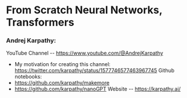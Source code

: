 # From Scratch Neural Networks, Transformers    

### Andrej Karpathy:  
YouTube Channel -- https://www.youtube.com/@AndrejKarpathy  
 - My motivation for creating this channel: https://twitter.com/karpathy/status/1577746577463967745
Github notebooks:
 - https://github.com/karpathy/makemore
 - https://github.com/karpathy/nanoGPT
Website -- https://karpathy.ai/  

